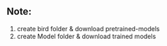 ## Note:

1. create bird folder & download pretrained-models
2. create Model folder & download trained models